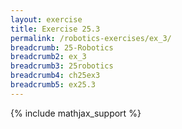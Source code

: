 ```yaml
---
layout: exercise
title: Exercise 25.3
permalink: /robotics-exercises/ex_3/
breadcrumb: 25-Robotics
breadcrumb2: ex_3
breadcrumb3: 25robotics
breadcrumb4: ch25ex3
breadcrumb5: ex25.3
---
```


{% include mathjax_support %}

